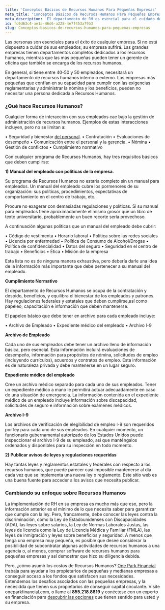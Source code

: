 ```yaml
---
title: 'Conceptos Básicos de Recursos Humanos Para Pequeñas Empresas'
meta_title: 'Conceptos Básicos de Recursos Humanos Para Pequeñas Empresas'
meta_description: 'El departamento de RH es esencial para el cuidado de sus empleados, y para cumplir con la ley. Para una financiación alternativa rápida, acuda a One Park Financial.'
id: fc0d63c4-ae1a-46d6-a228-4e7f453a79b3
slug: Conceptos-basicos-de-recursos-humanos-para-pequenas-empresas
---
```

Las personas son esenciales para el éxito de cualquier empresa. Si no está dispuesto a cuidar de sus empleados, su empresa sufrirá. Las grandes empresas tienen departamentos completos dedicados a los recursos humanos, mientras que las más pequeñas pueden tener un gerente de oficina que también se encarga de los recursos humanos. 

En general, si tiene entre 40-50 y 50 empleados, necesitará un departamento de recursos humanos interno o externo. Las empresas más pequeñas que confían en su capacidad para cumplir con las exigencias reglamentarias y administrar la nómina y los beneficios, pueden no necesitar una persona dedicada a Recursos Humanos. 

### ¿Qué hace Recursos Humanos?

Cualquier forma de interacción con sus empleados cae bajo la gestión de administración de recursos humanos. Ejemplos de estas interacciones incluyen, pero no se limitan a: 

•	Seguridad y bienestar [del personal](https://www.oneparkfinancial.com/es/articulos/mantener-tus-empleados-estrella).
•	Contratación
•	Evaluaciones de desempeño
•	Comunicación entre el personal y la gerencia.
•	Nómina
•	Gestión de conflictos
•	Cumplimiento normativo

Con cualquier programa de Recursos Humanos, hay tres requisitos básicos que deben cumplirse:

**1)	Manual del empleado con políticas de la empresa.**

Su programa de Recursos Humanos no estaría completo sin un manual para empleados. Un manual del empleado cubre los pormenores de su organización: sus políticas, procedimientos, expectativas de comportamiento en el centro de trabajo, etc. 

Procure no exagerar con demasiadas regulaciones y políticas. Si su manual para empleados tiene aproximadamente el mismo grosor que un libro de texto universitario, probablemente un buen recorte sería provechoso. 

A continuación algunas políticas que un manual del empleado debe cubrir:

•	Código de vestimenta
•	Horario laboral
•	Política sobre las redes sociales
•	Licencia por enfermedad
•	Política de Consumo de Alcohol/Drogas
•	Política de confidencialidad
•	Datos del seguro
•	Seguridad en el centro de trabajo
•	Beneficios
•	Ética
•	Misión de la empresa

Esta lista no es de ninguna manera exhaustiva, pero debería darle una idea de la información más importante que debe pertenecer a su manual del empleado. 

**Cumplimiento Normativo**

El departamento de Recursos Humanos se ocupa de la contratación y despido, beneficios, y equilibra el bienestar de los empleados y patrones. Hay regulaciones federales y estatales que deben cumplirse,así como papeleo, capacitación e información que deben mantenerse.

El papeleo básico que debe tener en archivo para cada empleado incluye:

•	Archivo de Empleado
•	Expediente médico del empleado
•	Archivo I-9 

**Archivo de Empleado**

Cada uno de sus empleados debe tener un archivo lleno de información básica, pero esencial. Esta información incluirá evaluaciones de desempeño, información para propósitos de nómina, solicitudes de empleo (incluyendo currículos), acuerdos y contratos de empleo. Esta información es de naturaleza privada y debe mantenerse en un lugar seguro. 

**Expediente médico del empleado**

Cree un archivo médico separado para cada uno de sus empleados. Tener un expediente médico a mano le permitirá actuar adecuadamente en caso de una situación de emergencia. La información contenida en el expediente médico de un empleado incluye información sobre discapacidad, solicitudes de seguro e información sobre exámenes médicos. 

**Archivo I-9**

Los archivos de verificación de elegibilidad de empleo I-9 son requeridos por ley para cada uno de sus empleados. En cualquier momento, un funcionario gubernamental autorizado de los Estados Unidos puede inspeccionar el archivo I-9 de su empleado, así que manténgalos ordenados y disponibles para su inspección en todo momento. 

**2)	Publicar avisos de leyes y regulaciones requeridas**

Hay tantas leyes y reglamentos estatales y federales con respecto a los recursos humanos, que puede parecer casi imposible mantenerse al día cada vez que se implementa una nueva ley o reglamento. Este sitio web es una buena fuente para acceder  a los avisos que necesita publicar. 

### Cambiando su enfoque sobre Recursos Humanos

La implementación de RH en su empresa es mucho más que eso, pero la información anterior es el mínimo de lo que necesita saber para garantizar que cumple con la ley. Pero, francamente, debe conocer las leyes contra la discriminación, como la Ley de Estadounidenses con Discapacidades (ADA), las leyes sobre salarios, la Ley de Normas Laborales Justas, las leyes de licencia como la Ley de Licencia Médica y Familiar (FMLA), las leyes de inmigración y leyes sobre beneficios y seguridad. A menos que tenga una empresa muy pequeña, es posible que desee considerar la posibilidad de subcontratar algunas actividades de recursos humanos a una agencia o, al menos, comprar software de recursos humanos para pequeñas empresas y así demostrar que hizo su diligencia debida.

Pero, ¿cómo asumir los costos de Recursos Humanos? [One Park Financial](https://www.oneparkfinancial.com/es/) trabaja para ayudar a los propietarios de pequeñas y medianas empresas a conseguir acceso a los fondos que satisfacen sus necesidades. Entendemos los desafíos asociados con las pequeñas empresas, y la necesidda que tienen sus propietarios de conseguir capital circulante. Visite oneparkfinancial.com, o llame al **855.218.8819** y conéctese con un experto en financiación para [descubrir las opciones](https://www.oneparkfinancial.com/es/preaprob) que tienen sentido para usted y su empresa.